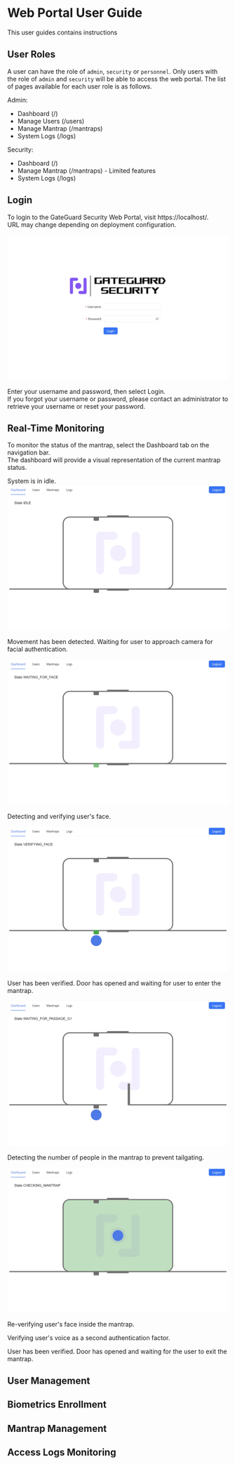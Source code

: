 # Web Portal User Guide

This user guides contains instructions

## User Roles
A user can have the role of `admin`, `security` or `personnel`.
Only users with the role of `admin` and `security` will be able to access the web portal.
The list of pages available for each user role is as follows.

Admin:
- Dashboard (/)
- Manage Users (/users)
- Manage Mantrap (/mantraps)
- System Logs (/logs)

Security:
- Dashboard (/)
- Manage Mantrap (/mantraps) - Limited features
- System Logs (/logs)

## Login
To login to the GateGuard Security Web Portal, visit https://localhost/. \
URL may change depending on deployment configuration.

![Login Page](images/login.png)

Enter your username and password, then select Login.\
If you forgot your username or password, please contact an administrator to retrieve your username or reset your password.

## Real-Time Monitoring
To monitor the status of the mantrap, select the Dashboard tab on the navigation bar.\
The dashboard will provide a visual representation of the current mantrap status.

System is in idle.
![Dashboard Idle](images/dashboard.png)

Movement has been detected. Waiting for user to approach camera for facial authentication.

![Dashboard Waiting For Face](images/dashboard_waiting_for_face.png)

Detecting and verifying user's face.

![Dashboard Verifying Face](images/dashboard_verifying_face.png)

User has been verified. Door has opened and waiting for user to enter the mantrap.

![Dashboard Waiting For Passage G1](images/dashboard_waiting_for_passage_g1.png)

Detecting the number of people in the mantrap to prevent tailgating.

![Dashboard Checking Mantrap](images/dashboard_checking_mantrap.png)

Re-verifying user's face inside the mantrap.



Verifying user's voice as a second authentication factor.

User has been verified. Door has opened and waiting for the user to exit the mantrap.

## User Management

## Biometrics Enrollment

## Mantrap Management


## Access Logs Monitoring